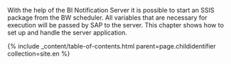 With the help of the BI Notification Server it is possible to start an SSIS package from the BW scheduler. All variables that are necessary for execution will be passed by SAP to the server.
This chapter shows how to set up and handle the server application.

{% include _content/table-of-contents.html parent=page.childidentifier collection=site.en %}
